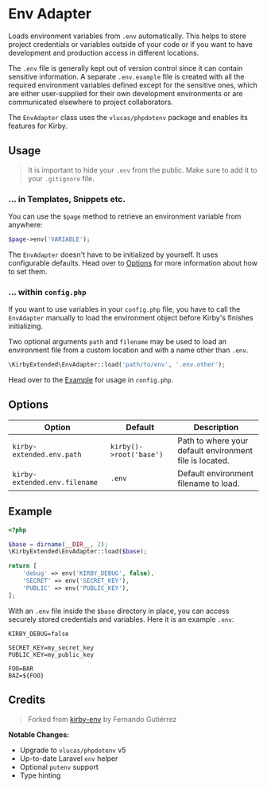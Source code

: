 # Env Adapter

Loads environment variables from `.env` automatically. This helps to store project credentials or variables outside of your code or if you want to have development and production access in different locations.

The `.env` file is generally kept out of version control since it can contain sensitive information. A separate `.env.example` file is created with all the required environment variables defined except for the sensitive ones, which are either user-supplied for their own development environments or are communicated elsewhere to project collaborators.

The `EnvAdapter` class uses the `vlucas/phpdotenv` package and enables its features for Kirby.

## Usage

> It is important to hide your `.env` from the public. Make sure to add it to your `.gitignore` file.

### … in Templates, Snippets etc.

You can use the `$page` method to retrieve an environment variable from anywhere:

```php
$page->env('VARIABLE');
```

The `EnvAdapter` doesn't have to be initialized by yourself. It uses configurable defaults. Head over to [Options](#options) for more information about how to set them.

### … within `config.php`

If you want to use variables in your `config.php` file, you have to call the `EnvAdapter` manually to load the environment object before Kirby's finishes initializing.

Two optional arguments `path` and `filename` may be used to load an environment file from a custom location and with a name other than `.env`. 

```php
\KirbyExtended\EnvAdapter::load('path/to/env', '.env.other');
```

Head over to the [Example](#example) for usage in `config.php`. 

## Options

| Option | Default | Description |
| --- | --- | --- |
| `kirby-extended.env.path` | `kirby()->root('base')` | Path to where your default environment file is located.
| `kirby-extended.env.filename` | `.env` | Default environment filename to load.

## Example

```php
<?php

$base = dirname(__DIR__, 2);
\KirbyExtended\EnvAdapter::load($base);

return [
    'debug' => env('KIRBY_DEBUG', false),
    'SECRET' => env('SECRET_KEY'),
    'PUBLIC' => env('PUBLIC_KEY'),
];
```

With an `.env` file inside the `$base` directory in place, you can access securely stored credentials and variables. Here it is an example `.env`:

```ssh
KIRBY_DEBUG=false

SECRET_KEY=my_secret_key
PUBLIC_KEY=my_public_key

FOO=BAR
BAZ=${FOO}
```

## Credits

> Forked from [kirby-env](https://github.com/beebmx/kirby-env) by Fernando Gutiérrez

**Notable Changes:**
- Upgrade to `vlucas/phpdotenv` v5
- Up-to-date Laravel `env` helper
- Optional `putenv` support
- Type hinting
